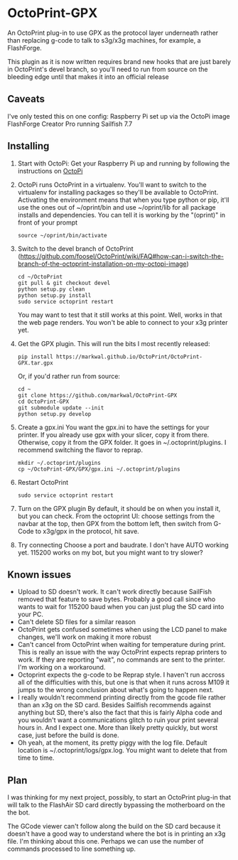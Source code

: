 # OctoPrint-GPX
An OctoPrint plug-in to use GPX as the protocol layer underneath rather than
replacing g-code to talk to s3g/x3g machines, for example, a FlashForge.

This plugin as it is now written requires brand new hooks that are just barely
in OctoPrint's devel branch, so you'll need to run from source on the bleeding
edge until that makes it into an official release

## Caveats
I've only tested this on one config:
Raspberry Pi set up via the OctoPi image
FlashForge Creator Pro running Sailfish 7.7

## Installing
1. Start with OctoPi: Get your Raspberry Pi up and running by following the
   instructions on [OctoPi](https://github.com/guysoft/OctoPi)

2. OctoPi runs OctoPrint in a virtualenv. You'll want to switch to the
   virtualenv for installing packages so they'll be available to OctoPrint.
   Activating the environment means that when you type python or pip, it'll use
   the ones out of ~/oprint/bin and use ~/oprint/lib for all package installs
   and dependencies.  You can tell it is working by the "(oprint)" in front of
   your prompt
    ```
    source ~/oprint/bin/activate
    ```

3. Switch to the devel branch of OctoPrint
  (https://github.com/foosel/OctoPrint/wiki/FAQ#how-can-i-switch-the-branch-of-the-octoprint-installation-on-my-octopi-image)
    ```
    cd ~/OctoPrint
    git pull & git checkout devel
    python setup.py clean
    python setup.py install
    sudo service octoprint restart
    ```

    You may want to test that it still works at this point.  Well, works in that
    the web page renders.  You won't be able to connect to your x3g printer yet.

4. Get the GPX plugin. This will run the bits I most recently released:
    ```
    pip install https://markwal.github.io/OctoPrint/OctoPrint-GPX.tar.gpx
    ```
    Or, if you'd rather run from source:
    ```
    cd ~
    git clone https://github.com/markwal/OctoPrint-GPX
    cd OctoPrint-GPX
    git submodule update --init
    python setup.py develop
    ```

5. Create a gpx.ini
    You want the gpx.ini to have the settings for your printer.  If you already use
    gpx with your slicer, copy it from there.  Otherwise, copy it from the GPX
    folder.  It goes in ~/.octoprint/plugins.  I recommend switching the flavor to
    reprap.
    ```
    mkdir ~/.octoprint/plugins
    cp ~/OctoPrint-GPX/GPX/gpx.ini ~/.octoprint/plugins
    ```

6. Restart OctoPrint
    ```
    sudo service octoprint restart
    ```

7. Turn on the GPX plugin
    By default, it should be on when you install it, but you can check. From the
    octoprint UI: choose settings from the navbar at the top, then GPX from
    the bottom left, then switch from G-Code to x3g/gpx in the protocol, hit save.

8. Try connecting
    Choose a port and baudrate.  I don't have AUTO working yet.  115200 works
    on my bot, but you might want to try slower?

## Known issues
* Upload to SD doesn't work.  It can't work directly because SailFish removed
  that feature to save bytes.  Probably a good call since who wants to wait for
  115200 baud when you can just plug the SD card into your PC.
* Can't delete SD files for a similar reason
* OctoPrint gets confused sometimes when using the LCD panel to make changes,
  we'll work on making it more robust
* Can't cancel from OctoPrint when waiting for temperature during print. This
  is really an issue with the way OctoPrint expects reprap printers to work. If
  they are reporting "wait", no commands are sent to the printer.  I'm working on
  a workaround.
* Octoprint expects the g-code to be Reprap style.  I haven't run accross all of
  the difficulties with this, but one is that when it runs across M109 it jumps
  to the wrong conclusion about what's going to happen next.
* I really wouldn't recommend printing directly from the gcode file rather than
  an x3g on the SD card.  Besides Sailfish recommends against anything but SD,
  there's also the fact that this is fairly Alpha code and you wouldn't want a
  communications glitch to ruin your print several hours in. And I expect one.
  More than likely pretty quickly, but worst case, just before the build is
  done. 
* Oh yeah, at the moment, its pretty piggy with the log file.  Default location
  is ~/.octoprint/logs/gpx.log.  You might want to delete that from time to
  time.
  
## Plan

I was thinking for my next project, possibly, to start an OctoPrint plug-in
that will talk to the FlashAir SD card directly bypassing the motherboard on
the the bot.

The GCode viewer can't follow along the build on the SD card because it doesn't
have a good way to understand where the bot is in printing an x3g file.  I'm
thinking about this one.  Perhaps we can use the number of commands processed to
line something up.
